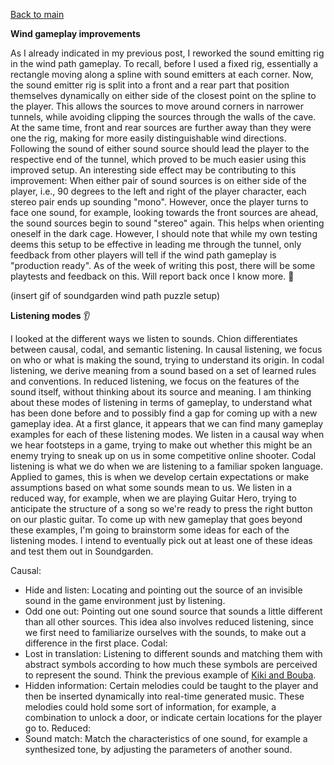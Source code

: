 [Back to main](index.html)

**Wind gameplay improvements**

As I already indicated in my previous post, I reworked the sound emitting rig in the wind path gameplay. To recall, before I used a fixed rig, essentially a rectangle moving along a spline with sound emitters at each corner. Now, the sound emitter rig is split into a front and a rear part that position themselves dynamically on either side of the closest point on the spline to the player. This allows the sources to move around corners in narrower tunnels, while avoiding clipping the sources through the walls of the cave. At the same time, front and rear sources are further away than they were one the rig, making for more easily distinguishable wind directions. Following the sound of either sound source should lead the player to the respective end of the tunnel, which proved to be much easier using this improved setup. An interesting side effect may be contributing to this improvement: When either pair of sound sources is on either side of the player, i.e., 90 degrees to the left and right of the player character, each stereo pair ends up sounding "mono". However, once the player turns to face one sound, for example, looking towards the front sources are ahead, the sound sources begin to sound "stereo" again. This helps when orienting oneself in the dark cage. However, I should note that while my own testing deems this setup to be effective in leading me through the tunnel, only feedback from other players will tell if the wind path gameplay is "production ready". As of the week of writing this post, there will be some playtests and feedback on this. Will report back once I know more. 🫡

(insert gif of soundgarden wind path puzzle setup)


**Listening modes** 👂

I looked at the different ways we listen to sounds. Chion differentiates between causal, codal, and semantic listening. In causal listening, we focus on who or what is making the sound, trying to understand its origin. In codal listening, we derive meaning from a sound based on a set of learned rules and conventions. In reduced listening, we focus on the features of the sound itself, without thinking about its source and meaning. I am thinking about these modes of listening in terms of gameplay, to understand what has been done before and to possibly find a gap for coming up with a new gameplay idea. At a first glance, it appears that we can find many gameplay examples for each of these listening modes. We listen in a causal way when we hear footsteps in a game, trying to make out whether this might be an enemy trying to sneak up on us in some competitive online shooter. Codal listening is what we do when we are listening to a familiar spoken language. Applied to games, this is when we develop certain expectations or make assumptions based on what some sounds mean to us. We listen in a reduced way, for example, when we are playing Guitar Hero, trying to anticipate the structure of a song so we're ready to press the right button on our plastic guitar.
To come up with new gameplay that goes beyond these examples, I'm going to brainstorm some ideas for each of the listening modes. I intend to eventually pick out at least one of these ideas and test them out in Soundgarden.

Causal:
- Hide and listen: Locating and pointing out the source of an invisible sound in the game environment just by listening.
- Odd one out: Pointing out one sound source that sounds a little different than all other sources. This idea also involves reduced listening, since we first need to familiarize ourselves with the sounds, to make out a difference in the first place.
Codal:
- Lost in translation: Listening to different sounds and matching them with abstract symbols according to how much these symbols are perceived to represent the sound. Think the previous example of [Kiki and Bouba](2024-10-03.md).
- Hidden information: Certain melodies could be taught to the player and then be inserted dynamically into real-time generated music. These melodies could hold some sort of information, for example, a combination to unlock a door, or indicate certain locations for the player go to.
Reduced:
- Sound match: Match the characteristics of one sound, for example a synthesized tone, by adjusting the parameters of another sound.